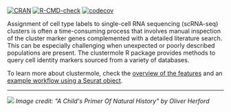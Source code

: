 
<!-- badges: start -->
[![CRAN](https://www.r-pkg.org/badges/version/clustermole)](https://cran.r-project.org/package=clustermole)
[![R-CMD-check](https://github.com/igordot/clustermole/actions/workflows/R-CMD-check.yaml/badge.svg)](https://github.com/igordot/clustermole/actions/workflows/R-CMD-check.yaml)
[![codecov](https://codecov.io/gh/igordot/clustermole/graph/badge.svg?token=YoTQTU1EDk)](https://codecov.io/gh/igordot/clustermole)
<!-- badges: end -->

Assignment of cell type labels to single-cell RNA sequencing (scRNA-seq) clusters is often a time-consuming process that involves manual inspection of the cluster marker genes complemented with a detailed literature search.
This can be especially challenging when unexpected or poorly described populations are present.
The clustermole R package provides methods to query cell identity markers sourced from a variety of databases.

To learn more about clustermole, check the [overview of the features](articles/clustermole-intro.html) and an
[example workflow using a Seurat object](articles/example-bm-seurat.html).

---

![](https://user-images.githubusercontent.com/6363505/72761156-12414280-3ba9-11ea-87de-57ff6cd690bb.png)
*Image credit: "A Child's Primer Of Natural History" by Oliver Herford*
